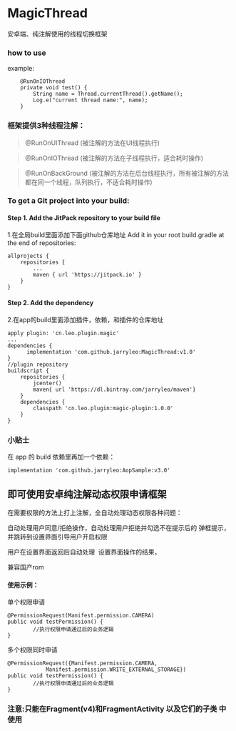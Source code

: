 # MagicThread
安卓端、纯注解使用的线程切换框架

### how to use
example:
```
    @RunOnIOThread
    private void test() {
        String name = Thread.currentThread().getName();
        Log.e("current thread name:", name);
    }
```
### 框架提供3种线程注解：

> @RunOnUIThread    (被注解的方法在UI线程执行)

> @RunOnIOThread    (被注解的方法在子线程执行，适合耗时操作)

> @RunOnBackGround  (被注解的方法在后台线程执行，所有被注解的方法都在同一个线程，队列执行，不适合耗时操作)


### To get a Git project into your build:

#### Step 1. Add the JitPack repository to your build file
1.在全局build里面添加下面github仓库地址
Add it in your root build.gradle at the end of repositories:
```
allprojects {
	repositories {
		...
		maven { url 'https://jitpack.io' }
	}
}
```
#### Step 2. Add the dependency
2.在app的build里面添加插件，依赖，和插件的仓库地址
```
apply plugin: 'cn.leo.plugin.magic'
...
dependencies {
	  implementation 'com.github.jarryleo:MagicThread:v1.0'
}
//plugin repository
buildscript {
    repositories {
        jcenter()
        maven{ url 'https://dl.bintray.com/jarryleo/maven'}
    }
    dependencies {
        classpath 'cn.leo.plugin:magic-plugin:1.0.0'
    }
}
```

### 小贴士

在 app 的 build 依赖里再加一个依赖：

```
implementation 'com.github.jarryleo:AopSample:v3.0'
```
## 即可使用安卓纯注解动态权限申请框架

在需要权限的方法上打上注解，全自动处理动态权限各种问题：

自动处理用户同意/拒绝操作，自动处理用户拒绝并勾选不在提示后的 弹框提示，并跳转到设置界面引导用户开启权限

用户在设置界面返回后自动处理  设置界面操作的结果，

兼容国产rom

#### 使用示例：

单个权限申请
```
@PermissionRequest(Manifest.permission.CAMERA)
public void testPermission() {
        //执行权限申请通过后的业务逻辑
}
```

多个权限同时申请
```
@PermissionRequest({Manifest.permission.CAMERA,
            Manifest.permission.WRITE_EXTERNAL_STORAGE})
public void testPermission() {
        //执行权限申请通过后的业务逻辑
}
```
### 注意:只能在Fragment(v4)和FragmentActivity 以及它们的子类 中使用


